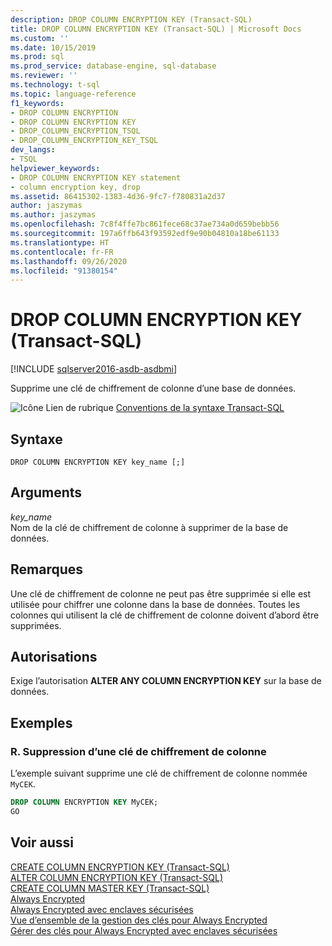 ```yaml
---
description: DROP COLUMN ENCRYPTION KEY (Transact-SQL)
title: DROP COLUMN ENCRYPTION KEY (Transact-SQL) | Microsoft Docs
ms.custom: ''
ms.date: 10/15/2019
ms.prod: sql
ms.prod_service: database-engine, sql-database
ms.reviewer: ''
ms.technology: t-sql
ms.topic: language-reference
f1_keywords:
- DROP COLUMN ENCRYPTION
- DROP COLUMN ENCRYPTION KEY
- DROP_COLUMN_ENCRYPTION_TSQL
- DROP_COLUMN_ENCRYPTION_KEY_TSQL
dev_langs:
- TSQL
helpviewer_keywords:
- DROP COLUMN ENCRYPTION KEY statement
- column encryption key, drop
ms.assetid: 86415302-1383-4d36-9fc7-f780831a2d37
author: jaszymas
ms.author: jaszymas
ms.openlocfilehash: 7c8f4ffe7bc861fece68c37ae734a0d659bebb56
ms.sourcegitcommit: 197a6ffb643f93592edf9e90b04810a18be61133
ms.translationtype: HT
ms.contentlocale: fr-FR
ms.lasthandoff: 09/26/2020
ms.locfileid: "91380154"
---
```

# <a name="drop-column-encryption-key-transact-sql"></a>DROP COLUMN ENCRYPTION KEY (Transact-SQL)

[!INCLUDE [sqlserver2016-asdb-asdbmi](../../includes/applies-to-version/sqlserver2016-asdb-asdbmi.md)]

  Supprime une clé de chiffrement de colonne d’une base de données.  
  
 ![Icône Lien de rubrique](../../database-engine/configure-windows/media/topic-link.gif "Icône du lien de rubrique") [Conventions de la syntaxe Transact-SQL](../../t-sql/language-elements/transact-sql-syntax-conventions-transact-sql.md)  
  
## <a name="syntax"></a>Syntaxe  
  
```syntaxsql
DROP COLUMN ENCRYPTION KEY key_name [;]  
```  

## <a name="arguments"></a>Arguments
 *key_name*  
 Nom de la clé de chiffrement de colonne à supprimer de la base de données.  
  
## <a name="remarks"></a>Remarques
 Une clé de chiffrement de colonne ne peut pas être supprimée si elle est utilisée pour chiffrer une colonne dans la base de données. Toutes les colonnes qui utilisent la clé de chiffrement de colonne doivent d’abord être supprimées.  
  
## <a name="permissions"></a>Autorisations  
 Exige l’autorisation **ALTER ANY COLUMN ENCRYPTION KEY** sur la base de données.  
  
## <a name="examples"></a>Exemples  
  
### <a name="a-dropping-a-column-encryption-key"></a>R. Suppression d’une clé de chiffrement de colonne  
 L’exemple suivant supprime une clé de chiffrement de colonne nommée `MyCEK`.  
  
```sql  
DROP COLUMN ENCRYPTION KEY MyCEK;  
GO  
```  
  
## <a name="see-also"></a>Voir aussi  
 [CREATE COLUMN ENCRYPTION KEY &#40;Transact-SQL&#41;](../../t-sql/statements/create-column-encryption-key-transact-sql.md)   
 [ALTER COLUMN ENCRYPTION KEY &#40;Transact-SQL&#41;](../../t-sql/statements/alter-column-encryption-key-transact-sql.md)   
 [CREATE COLUMN MASTER KEY &#40;Transact-SQL&#41;](../../t-sql/statements/create-column-master-key-transact-sql.md)  
 [Always Encrypted](../../relational-databases/security/encryption/always-encrypted-database-engine.md)   
 [Always Encrypted avec enclaves sécurisées](../../relational-databases/security/encryption/always-encrypted-enclaves.md)   
 [Vue d’ensemble de la gestion des clés pour Always Encrypted](../../relational-databases/security/encryption/overview-of-key-management-for-always-encrypted.md)   
 [Gérer des clés pour Always Encrypted avec enclaves sécurisées](../../relational-databases/security/encryption/always-encrypted-enclaves-manage-keys.md)   
  
  
